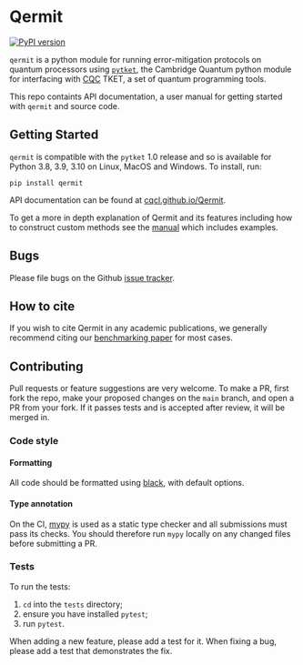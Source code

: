 # Qermit

[![PyPI version](https://badge.fury.io/py/qermit.svg)](https://badge.fury.io/py/qermit)

`qermit` is a python module for running error-mitigation protocols on quantum processors using [`pytket`](https://github.com/CQCL/pytket), the Cambridge Quantum python module for interfacing with [CQC](https://cambridgequantum.com/) TKET, a set of quantum programming tools.

This repo containts API documentation, a user manual for getting started with `qermit` and source code.

## Getting Started

`qermit` is compatible with the `pytket` 1.0 release and so is available for Python 3.8, 3.9, 3.10 on Linux, MacOS and Windows.
To install, run:

``pip install qermit``

API documentation can be found at [cqcl.github.io/Qermit](https://cqcl.github.io/Qermit).

To get a more in depth explanation of Qermit and its features including how to construct custom methods see the [manual](https://cqcl.github.io/Qermit/manual/) which includes examples.



## Bugs

Please file bugs on the Github
[issue tracker](https://github.com/CQCL/Qermit/issues).

## How to cite

If you wish to cite Qermit in any academic publications, we generally recommend citing our [benchmarking paper](https://doi.org/10.48550/arXiv.2204.09725) for most cases.

## Contributing

Pull requests or feature suggestions are very welcome. To make a PR, first fork the repo, make your proposed
changes on the `main` branch, and open a PR from your fork. If it passes
tests and is accepted after review, it will be merged in.

### Code style

#### Formatting

All code should be formatted using
[black](https://black.readthedocs.io/en/stable/), with default options. 

#### Type annotation

On the CI, [mypy](https://mypy.readthedocs.io/en/stable/) is used as a static
type checker and all submissions must pass its checks. You should therefore run
`mypy` locally on any changed files before submitting a PR. 

### Tests

To run the tests:

1. `cd` into the `tests` directory;
2. ensure you have installed `pytest`;
3. run `pytest`.

When adding a new feature, please add a test for it. When fixing a bug, please
add a test that demonstrates the fix.
